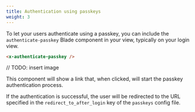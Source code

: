 ```yaml
---
title: Authentication using passkeys
weight: 3
---
```


To let your users authenticate using a passkey, you can include the `authenticate-passkey` Blade component in your view, typically on your login view.

```html 
<x-authenticate-passkey />
```

// TODO: insert image

This component will show a link that, when clicked, will start the passkey authentication process.

If the authentication is successful, the user will be redirected to the URL specified in the  `redirect_to_after_login` key of the `passkeys` config file.
